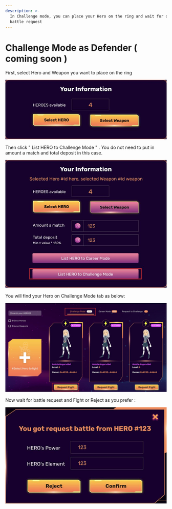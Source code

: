 ```yaml
---
description: >-
  In Challenge mode, you can place your Hero on the ring and wait for opponent's
  battle request
---
```


# Challenge Mode as Defender ( coming soon )

First, select Hero and Weapon you want to place on the ring

![](../../.gitbook/assets/9.jpg)

Then click " List HERO to Challenge Mode " . You do not need to put in amount a match and total deposit in this case.

![](../../.gitbook/assets/10.jpg)

You will find your Hero on Challenge Mode tab as below:

![](<../../.gitbook/assets/11 (1).jpg>)

Now wait for battle request and Fight or Reject as you prefer :

![](<../../.gitbook/assets/12 (1).jpg>)

